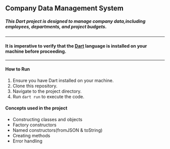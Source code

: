 ## Company Data Management System
##### This Dart project is designed to manage company data,including employees, departments, and project budgets.
---
#### It is imperative to verify that the <!--Links-->[Dart](https://dart.dev/)<!--Links--> language is installed on your machine before proceeding.
---  
#### How to Run  
1. Ensure you have Dart installed on your machine.  
2. Clone this repository.  
3. Navigate to the project directory.  
4. Run `dart run` to execute the code.  

#### Concepts used in the project  
-   Constructing classes and objects
-   Factory constructors
-   Named constructors(fromJSON & toString)
-   Creating methods
-   Error handling